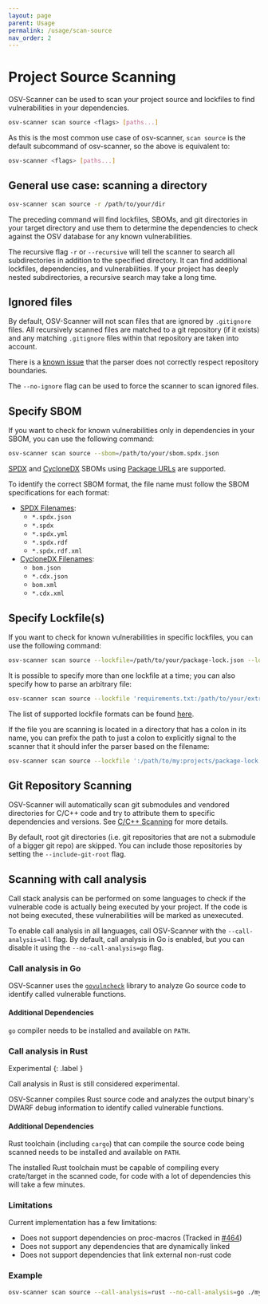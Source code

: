 ```yaml
---
layout: page
parent: Usage
permalink: /usage/scan-source
nav_order: 2
---
```


# Project Source Scanning

OSV-Scanner can be used to scan your project source and lockfiles to find vulnerabilities in your dependencies.

```bash
osv-scanner scan source <flags> [paths...]
```

As this is the most common use case of osv-scanner, `scan source` is the default subcommand of osv-scanner, so the above is equivalent to:

```bash
osv-scanner <flags> [paths...]
```

## General use case: scanning a directory

```bash
osv-scanner scan source -r /path/to/your/dir
```

The preceding command will find lockfiles, SBOMs, and git directories in your target directory and use them to determine the dependencies to check against the OSV database for any known vulnerabilities.

The recursive flag `-r` or `--recursive` will tell the scanner to search all subdirectories in addition to the specified directory. It can find additional lockfiles, dependencies, and vulnerabilities. If your project has deeply nested subdirectories, a recursive search may take a long time.

## Ignored files

By default, OSV-Scanner will not scan files that are ignored by `.gitignore` files. All recursively scanned files are matched to a git repository (if it exists) and any matching `.gitignore` files within that repository are taken into account.

There is a [known issue](https://github.com/google/osv-scanner/issues/209) that the parser does not correctly respect repository boundaries.

The `--no-ignore` flag can be used to force the scanner to scan ignored files.

## Specify SBOM

If you want to check for known vulnerabilities only in dependencies in your SBOM, you can use the following command:

```bash
osv-scanner scan source --sbom=/path/to/your/sbom.spdx.json
```

[SPDX] and [CycloneDX] SBOMs using [Package URLs] are supported.

To identify the correct SBOM format, the file name must follow the SBOM specifications for each format:

- [SPDX Filenames]:
  - `*.spdx.json`
  - `*.spdx`
  - `*.spdx.yml`
  - `*.spdx.rdf`
  - `*.spdx.rdf.xml`
- [CycloneDX Filenames]:
  - `bom.json`
  - `*.cdx.json`
  - `bom.xml`
  - `*.cdx.xml`

[SPDX]: https://spdx.dev/
[SPDX Filenames]: https://spdx.github.io/spdx-spec/v2.3/conformance/
[CycloneDX Filenames]: https://cyclonedx.org/specification/overview/#recognized-file-patterns
[CycloneDX]: https://cyclonedx.org/
[Package URLs]: https://github.com/package-url/purl-spec

## Specify Lockfile(s)

If you want to check for known vulnerabilities in specific lockfiles, you can use the following command:

```bash
osv-scanner scan source --lockfile=/path/to/your/package-lock.json --lockfile=/path/to/another/Cargo.lock
```

It is possible to specify more than one lockfile at a time; you can also specify how to parse an arbitrary file:

```bash
osv-scanner scan source --lockfile 'requirements.txt:/path/to/your/extra-requirements.txt'
```

The list of supported lockfile formats can be found [here](/osv-scanner/supported-languages-and-lockfiles/).

If the file you are scanning is located in a directory that has a colon in its name,
you can prefix the path to just a colon to explicitly signal to the scanner that
it should infer the parser based on the filename:

```bash
osv-scanner scan source --lockfile ':/path/to/my:projects/package-lock.json'
```

## Git Repository Scanning

OSV-Scanner will automatically scan git submodules and vendored directories for C/C++ code and try to attribute them to specific dependencies and versions. See [C/C++ Scanning](<supported_languages_and_lockfiles#C/C++ scanning>) for more details.

By default, root git directories (i.e. git repositories that are not a submodule of a bigger git repo) are skipped. You can include those repositories by setting the `--include-git-root` flag.

## Scanning with call analysis

Call stack analysis can be performed on some languages to check if the
vulnerable code is actually being executed by your project. If the code
is not being executed, these vulnerabilities will be marked as unexecuted.

To enable call analysis in all languages, call OSV-Scanner with the `--call-analysis=all` flag. By default, call analysis in Go is enabled, but you can disable it using the `--no-call-analysis=go` flag.

### Call analysis in Go

OSV-Scanner uses the [`govulncheck`](https://pkg.go.dev/golang.org/x/vuln/cmd/govulncheck) library to analyze Go source code to identify called vulnerable functions.

#### Additional Dependencies

`go` compiler needs to be installed and available on `PATH`.

### Call analysis in Rust

Experimental
{: .label }

Call analysis in Rust is still considered experimental.

OSV-Scanner compiles Rust source code and analyzes the output binary's DWARF debug information to identify called vulnerable functions.

#### Additional Dependencies

Rust toolchain (including `cargo`) that can compile the source code being scanned needs to be installed and available on `PATH`.

The installed Rust toolchain must be capable of compiling every crate/target in the scanned code, for code with
a lot of dependencies this will take a few minutes.

### Limitations

Current implementation has a few limitations:

- Does not support dependencies on proc-macros (Tracked in [#464](https://github.com/google/osv-scanner/issues/464))
- Does not support any dependencies that are dynamically linked
- Does not support dependencies that link external non-rust code

### Example

```bash
osv-scanner scan source --call-analysis=rust --no-call-analysis=go ./my/project/path
```
